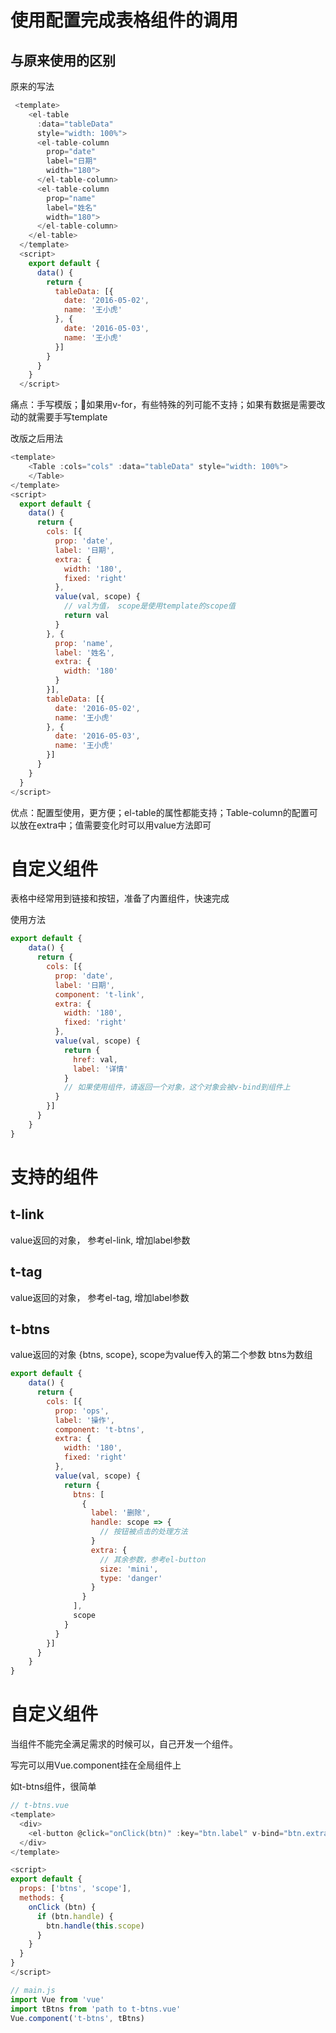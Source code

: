 # 使用配置完成表格组件的调用

## 与原来使用的区别

原来的写法
```javascript
 <template>
    <el-table
      :data="tableData"
      style="width: 100%">
      <el-table-column
        prop="date"
        label="日期"
        width="180">
      </el-table-column>
      <el-table-column
        prop="name"
        label="姓名"
        width="180">
      </el-table-column>
    </el-table>
  </template>
  <script>
    export default {
      data() {
        return {
          tableData: [{
            date: '2016-05-02',
            name: '王小虎'
          }, {
            date: '2016-05-03',
            name: '王小虎'
          }]
        }
      }
    }
  </script>
```
痛点：手写模版；如果用v-for，有些特殊的列可能不支持；如果有数据是需要改动的就需要手写template

改版之后用法
```javascript
<template>
    <Table :cols="cols" :data="tableData" style="width: 100%">
    </Table>
</template>
<script>
  export default {
    data() {
      return {
        cols: [{
          prop: 'date',
          label: '日期',
          extra: {
            width: '180',
            fixed: 'right'
          },
          value(val, scope) {
            // val为值， scope是使用template的scope值
            return val
          }
        }, {
          prop: 'name',
          label: '姓名',
          extra: {
            width: '180'
          }
        }],
        tableData: [{
          date: '2016-05-02',
          name: '王小虎'
        }, {
          date: '2016-05-03',
          name: '王小虎'
        }]
      }
    }
  }
</script>
```
优点：配置型使用，更方便；el-table的属性都能支持；Table-column的配置可以放在extra中；值需要变化时可以用value方法即可

# 自定义组件
表格中经常用到链接和按钮，准备了内置组件，快速完成

使用方法
```javascript
export default {
    data() {
      return {
        cols: [{
          prop: 'date',
          label: '日期',
          component: 't-link',
          extra: {
            width: '180',
            fixed: 'right'
          },
          value(val, scope) {
            return {
              href: val,
              label: '详情'
            }
            // 如果使用组件，请返回一个对象，这个对象会被v-bind到组件上
          }
        }]
      }
    }
}
```

# 支持的组件
## t-link
value返回的对象， 参考el-link, 增加label参数

## t-tag
value返回的对象， 参考el-tag, 增加label参数

## t-btns
value返回的对象 {btns, scope}, scope为value传入的第二个参数
btns为数组
```javascript
export default {
    data() {
      return {
        cols: [{
          prop: 'ops',
          label: '操作',
          component: 't-btns',
          extra: {
            width: '180',
            fixed: 'right'
          },
          value(val, scope) {
            return {
              btns: [
                {
                  label: '删除',
                  handle: scope => {
                    // 按钮被点击的处理方法
                  }
                  extra: {
                    // 其余参数，参考el-button
                    size: 'mini',
                    type: 'danger'
                  }
                }
              ],
              scope
            }
          }
        }]
      }
    }
}
```

# 自定义组件
当组件不能完全满足需求的时候可以，自己开发一个组件。

写完可以用Vue.component挂在全局组件上

如t-btns组件，很简单

```javascript
// t-btns.vue
<template>
  <div>
    <el-button @click="onClick(btn)" :key="btn.label" v-bind="btn.extra" v-for="btn in (btns || [])">{{btn.label}}</el-button>
  </div>
</template>

<script>
export default {
  props: ['btns', 'scope'],
  methods: {
    onClick (btn) {
      if (btn.handle) {
        btn.handle(this.scope)
      }
    }
  }
}
</script>

// main.js
import Vue from 'vue'
import tBtns from 'path to t-btns.vue'
Vue.component('t-btns', tBtns)
```
